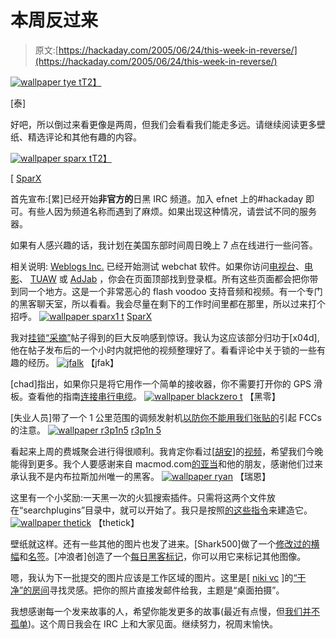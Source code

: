 # 本周反过来

> 原文:[https://hackaday.com/2005/06/24/this-week-in-reverse/](https://hackaday.com/2005/06/24/this-week-in-reverse/)

[![wallpaper tye t](../Images/306f0c6d5049ad121c97274facca7faa.png)T2】](http://media.weblogsinc.com/common/videos/barb/hackaday/wallpaper/2/tye.jpg)

[泰]

好吧，所以倒过来看更像是两周，但我们会看看我们能走多远。请继续阅读更多壁纸、精选评论和其他有趣的内容。

[![wallpaper sparx t](../Images/f56a69b2d2a1f0089b643c02989e30ef.png)T2】](http://media.weblogsinc.com/common/videos/barb/hackaday/wallpaper/2/SparX2.jpg)

[ [SparX](http://xsparxx.deviantart.com/)

首先宣布:[累]已经开始**非官方的**日黑 IRC 频道。加入 efnet 上的#hackaday 即可。有些人因为频道名称而遇到了麻烦。如果出现这种情况，请尝试不同的服务器。

如果有人感兴趣的话，我计划在美国东部时间周日晚上 7 点在线进行一些问答。

相关说明: [Weblogs Inc.](http://weblogsinc.com/) 已经开始测试 webchat 软件。如果你访问[电视台](http://www.tvsquad.com/)、[电影](http://www.cinematical.com/)、 [TUAW](http://tuaw.com/) 或 [AdJab](http://www.adjab.com/) ，你会在页面顶部找到登录框。所有这些页面都会把你带到同一个地方。这是一个非常恶心的 flash voodoo 支持音频和视频。有一个专门的黑客聊天室，所以看看。我会尽量在剩下的工作时间里都在那里，所以过来打个招呼。
[![wallpaper sparx1 t](../Images/b50d282b3be0fa5ebcf21256426e0057.png)](http://media.weblogsinc.com/common/videos/barb/hackaday/wallpaper/2/SparX1.jpg)
[SparX](http://xsparxx.deviantart.com/)

我对[挂锁“采摘”](http://www.hackaday.com/entry/1234000640047476/)帖子得到的巨大反响感到惊讶。我认为这应该部分归功于[x04d],他在帖子发布后的一个小时内就把他的视频整理好了。看看评论中关于锁的一些有趣的经历。
[![jfalk](../Images/23b636c8bf284ac2b1b7684d45333c61.png)](http://media.weblogsinc.com/common/videos/barb/hackaday/wallpaper/2/Jfalk.jpg)
【jfak】

[chad]指出，如果你只是将它用作一个简单的接收器，你不需要打开你的 GPS 滑板。查看他的指南[连接串行电缆](http://www.chadphillips.org/zaurus/palmgps.html)。
[![wallpaper blackzero t](../Images/aa93c92ada95ec0927b6d74f7894b98e.png)](http://media.weblogsinc.com/common/videos/barb/hackaday/wallpaper/2/blackzero.jpg) 
【黑零】

[失业人员]带了一个 1 公里范围的调频发射机[以防你不能用我们张贴的](http://web.telia.com/%7Eu85920178/tx/bug5.htm)引起 FCCs 的注意。
[![wallpaper r3p1n5](../Images/40fdc7a99c77bf010ef01827f6ee8d95.png)](http://media.weblogsinc.com/common/videos/barb/hackaday/wallpaper/2/r3p1n5.jpg)
[r3p1n 5](http://anti-americanism.blogspot.com/)

看起来上周的费城聚会进行得很顺利。我肯定你看过[[胡安](http://juanpointone.com/)]的[视频](http://juanpointone.com/?p=500)，希望我们今晚能得到更多。我个人要感谢来自 macmod.com[的亚当](http://www.macmod.com/)和他的朋友，感谢他们过来承认我不是内布拉斯加州唯一的黑客。
[![wallpaper ryan](../Images/846f2ad5b9928fe9a5a256c3034909c5.png)](http://media.weblogsinc.com/common/videos/barb/hackaday/wallpaper/2/ryan.jpg) 
【瑞恩】

这里有一个小奖励:一天黑一次的火狐搜索插件。只需将这两个文件放在“searchplugins”目录中，就可以开始了。我只是按照[的这些指令](http://hacks.oreilly.com/pub/h/3033)来建造它。
[![wallpaper thetick](../Images/3d4aadce758c6579b86948c5cf13252c.png)](http://media.weblogsinc.com/common/videos/barb/hackaday/wallpaper/2/thetick.jpg)
【thetick】

壁纸就这样。还有一些其他的图片也发了进来。[Shark500]做了一个[修改过的横幅](http://www.weblogsinc.com/common/images/5966520217674943.JPG)和[名签](http://www.weblogsinc.com/common/images/3745410328786275.JPG)。[冲浪者]创造了一个[每日黑客标记](http://www.weblogsinc.com/common/images/1487485637438251.PNG)，你可以用它来标记其他图像。

嗯，我认为下一批提交的图片应该是工作区域的图片。这里是[ [niki vc](http://www.digital-underground.be/) ]的[“干净”的房间](http://www.weblogsinc.com/common/images/8772335133501879.jpg)寻找灵感。把你的照片直接发邮件给我，主题是“桌面拍摄”。

我想感谢每一个发来故事的人，希望你能发更多的故事(最近有点慢，但[我们并不孤单](http://www.boingboing.net/2005/06/23/boing_boing_suggest_.html))。这个周日我会在 IRC 上和大家见面。继续努力，祝周末愉快。